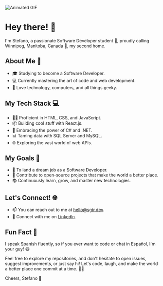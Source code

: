 ![Animated GIF](https://media2.giphy.com/media/JmV3SWDj9N6fVTzgJw/giphy.gif)

# Hey there! 👋

I'm Stefano, a passionate Software Developer student 🚀, proudly calling Winnipeg, Manitoba, Canada 🍁, my second home.

## About Me 🚀

- 🎓 Studying to become a Software Developer.
- 💻 Currently mastering the art of code and web development.
- 🌟 Love technology, computers, and all things geeky.

## My Tech Stack 💻

- 👨‍💻 Proficient in HTML, CSS, and JavaScript.
- 📦 Building cool stuff with React.js.
- 🤖 Embracing the power of C# and .NET.
- 📊 Taming data with SQL Server and MySQL.
- 🌐 Exploring the vast world of web APIs.

## My Goals 🎯

- 🌟 To land a dream job as a Software Developer.
- 🚀 Contribute to open-source projects that make the world a better place.
- 📚 Continuously learn, grow, and master new technologies.

## Let's Connect! 🌐

- 📫 You can reach out to me at [hello@sgtr.dev](mailto:hello@sgtr.dev).
- 📱 Connect with me on [LinkedIn](https://www.linkedin.com/in/stefanoturcarelli).

## Fun Fact 🎉

I speak Spanish fluently, so if you ever want to code or chat in Español, I'm your guy! 😄

Feel free to explore my repositories, and don't hesitate to open issues, suggest improvements, or just say hi! Let's code, laugh, and make the world a better place one commit at a time. 🚀✨

Cheers,
Stefano 🍻
